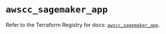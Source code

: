 # `awscc_sagemaker_app`

Refer to the Terraform Registry for docs: [`awscc_sagemaker_app`](https://registry.terraform.io/providers/hashicorp/awscc/0.70.0/docs/resources/sagemaker_app).
